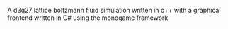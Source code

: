 A d3q27 lattice boltzmann fluid simulation written in c++ 
with a graphical frontend written in C# using the monogame framework